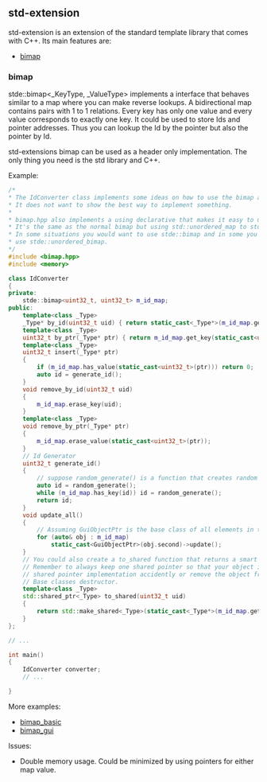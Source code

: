 ## std-extension
std-extension is an extension of the standard template library that comes with C++.
Its main features are:
 * [bimap](#bimap)
 
### bimap

stde::bimap<_KeyType, _ValueType> implements a interface that behaves similar to a map where you can make reverse lookups.
A bidirectional map contains pairs with 1 to 1 relations. Every key has only one value and every value corresponds to exactly one key.
It could be used to store Ids and pointer addresses. Thus you can lookup the Id by the pointer but also the pointer by Id.

std-extensions bimap can be used as a header only implementation. The only thing you need is the std library and C++.

Example:

```C++
/*
* The IdConverter class implements some ideas on how to use the bimap and when it is useful
* It does not want to show the best way to implement something.
*
* bimap.hpp also implements a using declarative that makes it easy to use a unordered_bimap.
* It's the same as the normal bimap but using std::unordered_map to store its state.
* In some situations you would want to use stde::bimap and in some you want to
* use stde::unordered_bimap.
*/
#include <bimap.hpp>
#include <memory>

class IdConverter
{
private:
	stde::bimap<uint32_t, uint32_t> m_id_map;
public:
	template<class _Type>
	_Type* by_id(uint32_t uid) { return static_cast<_Type*>(m_id_map.get_value(uid)); }
	template<class _Type>
	uint32_t by_ptr(_Type* ptr) { return m_id_map.get_key(static_cast<uint32_t>(ptr)); }
	template<class _Type>
	uint32_t insert(_Type* ptr)
	{
		if (m_id_map.has_value(static_cast<uint32_t>(ptr))) return 0;
		auto id = generate_id();
	}
	void remove_by_id(uint32_t uid)
	{
		m_id_map.erase_key(uid);
	}
	template<class _Type>
	void remove_by_ptr(_Type* ptr)
	{
		m_id_map.erase_value(static_cast<uint32_t>(ptr));
	}
	// Id Generator
	uint32_t generate_id()
	{
		// suppose random_generate() is a function that creates random numbers
		auto id = random_generate();
		while (m_id_map.has_key(id)) id = random_generate();
		return id;
	}
	void update_all()
	{
		// Assuming GuiObjectPtr is the base class of all elements in the IdConverter table
		for (auto& obj : m_id_map)
			static_cast<GuiObjectPtr>(obj.second)->update();
	}
	// You could also create a to_shared function that returns a smart pointer to the object
	// Remember to always keep one shared pointer so that your object isn't being destroyed by the 
	// shared pointer implementation accidently or remove the object from the converter in the
	// Base classes destructor.
	template<class _Type>
	std::shared_ptr<_Type> to_shared(uint32_t uid)
	{
		return std::make_shared<_Type>(static_cast<_Type*>(m_id_map.get_value(uid)));
	}
};

// ...

int main()
{
	IdConverter converter;
	// ...

}

```

More examples:
 * [bimap_basic](/examples/bimap_basic.hpp)
 * [bimap_gui](/examples/bimap_gui.hpp)

Issues: 
 * Double memory usage. Could be minimized by using pointers for either map value.
	
